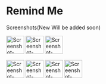 # Remind Me

Screenshots(New Will be added soon)

<a href="https://ibb.co/7NYFWDz"><img src="https://i.ibb.co/Vpj8SGN/Screenshot-1566747126.png" alt="Screenshot-1566747126" border="0" height="48"></a> <a href="https://ibb.co/S6NzSNV"><img src="https://i.ibb.co/HK7jZ7G/Screenshot-1566747164.png" alt="Screenshot-1566747164" border="0" height="48"></a> <a href="https://ibb.co/xmbpLRx"><img src="https://i.ibb.co/wJq9gx5/Screenshot-1566747227.png" alt="Screenshot-1566747227" border="0" height="48"></a> 

<a href="https://ibb.co/m6Mh1Mc"><img src="https://i.ibb.co/Qr1Yz1K/Screenshot-1566747263.png" alt="Screenshot-1566747263" border="0" height="48"></a> <a href="https://ibb.co/Dtz5X87"><img src="https://i.ibb.co/drjG9LQ/Screenshot-1566747371.png" alt="Screenshot-1566747371" border="0" height="48"></a> <a href="https://ibb.co/xHnbhjn"><img src="https://i.ibb.co/Kwtg6qt/Screenshot-1566747417.png" alt="Screenshot-1566747417" border="0" height="48"></a> <a href="https://ibb.co/SdFcwwN"><img src="https://i.ibb.co/cC4whhJ/Screenshot-1566747457.png" alt="Screenshot-1566747457" border="0" height="48"></a>
